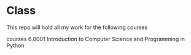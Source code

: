 # Class

This repo will hold all my work for the following courses 

courses 
6.0001 Introduction to Computer Science and Programming in Python
